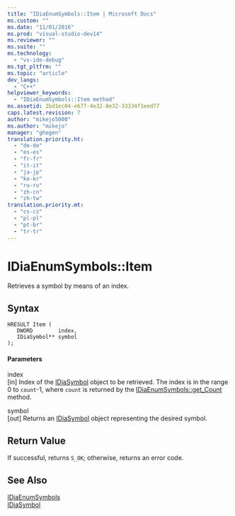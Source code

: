 ```yaml
---
title: "IDiaEnumSymbols::Item | Microsoft Docs"
ms.custom: ""
ms.date: "11/01/2016"
ms.prod: "visual-studio-dev14"
ms.reviewer: ""
ms.suite: ""
ms.technology: 
  - "vs-ide-debug"
ms.tgt_pltfrm: ""
ms.topic: "article"
dev_langs: 
  - "C++"
helpviewer_keywords: 
  - "IDiaEnumSymbols::Item method"
ms.assetid: 2bd1ec04-e677-4e32-8e32-33334f1eed77
caps.latest.revision: 7
author: "mikejo5000"
ms.author: "mikejo"
manager: "ghogen"
translation.priority.ht: 
  - "de-de"
  - "es-es"
  - "fr-fr"
  - "it-it"
  - "ja-jp"
  - "ko-kr"
  - "ru-ru"
  - "zh-cn"
  - "zh-tw"
translation.priority.mt: 
  - "cs-cz"
  - "pl-pl"
  - "pt-br"
  - "tr-tr"
---
```

# IDiaEnumSymbols::Item
Retrieves a symbol by means of an index.  
  
## Syntax  
  
```cpp#  
HRESULT Item (   
   DWORD        index,  
   IDiaSymbol** symbol  
);  
```  
  
#### Parameters  
 index  
 [in] Index of the [IDiaSymbol](../../debugger/debug-interface-access/idiasymbol.md) object to be retrieved. The index is in the range 0 to `count`-1, where `count` is returned by the [IDiaEnumSymbols::get_Count](../../debugger/debug-interface-access/idiaenumsymbols-get-count.md) method.  
  
 symbol  
 [out] Returns an [IDiaSymbol](../../debugger/debug-interface-access/idiasymbol.md) object representing the desired symbol.  
  
## Return Value  
 If successful, returns `S_OK`; otherwise, returns an error code.  
  
## See Also  
 [IDiaEnumSymbols](../../debugger/debug-interface-access/idiaenumsymbols.md)   
 [IDiaSymbol](../../debugger/debug-interface-access/idiasymbol.md)